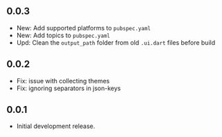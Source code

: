 ## 0.0.3

* New: Add supported platforms to `pubspec.yaml`
* New: Add topics to `pubspec.yaml`
* Upd: Clean the `output_path` folder from old `.ui.dart` files before build

## 0.0.2

* Fix: issue with collecting themes
* Fix: ignoring separators in json-keys

## 0.0.1

* Initial development release.